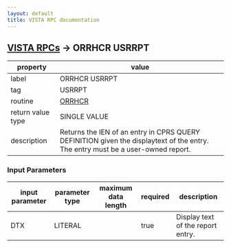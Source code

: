 ```yaml
---
layout: default
title: VISTA RPC documentation
---
```




## [VISTA RPCs](TableOfContent.md) &#8594; ORRHCR USRRPT 

 property | value 
--- | --- 
 label | ORRHCR USRRPT
 tag | USRRPT
 routine | [ORRHCR](http://code.osehra.org/dox/Routine_ORRHCR_source.html)
 return value type | SINGLE VALUE
 description | Returns the IEN of an entry in CPRS QUERY DEFINITION given the displaytext of the entry.  The entry must be a user-owned report.

### Input Parameters

| input parameter | parameter type | maximum data length | required | description | 
| --- | --- | --- | --- | --- | 
| DTX | LITERAL |  | true | Display text of the report entry. | 
